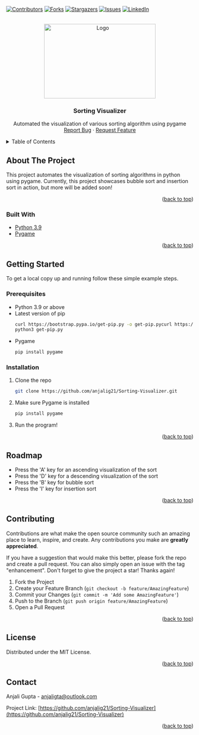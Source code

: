 <div id="top"></div>
<!--
*** Thanks for checking out the Best-README-Template. If you have a suggestion
*** that would make this better, please fork the repo and create a pull request
*** or simply open an issue with the tag "enhancement".
*** Don't forget to give the project a star!
*** Thanks again! Now go create something AMAZING! :D
-->



<!-- PROJECT SHIELDS -->
<!--
*** I'm using markdown "reference style" links for readability.
*** Reference links are enclosed in brackets [ ] instead of parentheses ( ).
*** See the bottom of this document for the declaration of the reference variables
*** for contributors-url, forks-url, etc. This is an optional, concise syntax you may use.
*** https://www.markdownguide.org/basic-syntax/#reference-style-links
-->
[![Contributors][contributors-shield]][contributors-url]
[![Forks][forks-shield]][forks-url]
[![Stargazers][stars-shield]][stars-url]
[![Issues][issues-shield]][issues-url]
[![LinkedIn][linkedin-shield]][linkedin-url]



<!-- PROJECT LOGO -->
<br />
<div align="center">
  <a href="https://github.com/anjalig21/Sorting-Visualizer">
    <img src="images/sort.gif" alt="Logo" width="300" height="200">
  </a>

<h3 align="center">Sorting Visualizer</h3>

  <p align="center">
    Automated the visualization of various sorting algorithm using pygame
    <br />
    <a href="https://github.com/anjalig21/Sorting-Visualizer/issues">Report Bug</a>
    ·
    <a href="https://github.com/anjalig21/Sorting-Visualizer/issues">Request Feature</a>
  </p>
</div>



<!-- TABLE OF CONTENTS -->
<details>
  <summary>Table of Contents</summary>
  <ol>
    <li>
      <a href="#about-the-project">About The Project</a>
      <ul>
        <li><a href="#built-with">Built With</a></li>
      </ul>
    </li>
    <li>
      <a href="#getting-started">Getting Started</a>
      <ul>
        <li><a href="#prerequisites">Prerequisites</a></li>
        <li><a href="#installation">Installation</a></li>
      </ul>
    </li>
    <li><a href="#roadmap">Roadmap</a></li>
    <li><a href="#contributing">Contributing</a></li>
    <li><a href="#license">License</a></li>
    <li><a href="#contact">Contact</a></li>
  </ol>
</details>



<!-- ABOUT THE PROJECT -->
## About The Project

This project automates the visualization of sorting algorithms in python using pygame. Currently, this project showcases bubble sort and insertion sort in action, but more will be added soon!

<p align="right">(<a href="#top">back to top</a>)</p>



### Built With

* [Python 3.9](https://www.python.org/downloads/)
* [Pygame](https://www.pygame.org/download.shtml)

<p align="right">(<a href="#top">back to top</a>)</p>


<!-- GETTING STARTED -->
## Getting Started

To get a local copy up and running follow these simple example steps.

### Prerequisites

* Python 3.9 or above
* Latest version of pip
    ```sh
    curl https://bootstrap.pypa.io/get-pip.py -o get-pip.pycurl https://bootstrap.pypa.io/get-pip.py -o get-pip.py
    python3 get-pip.py
    ```
* Pygame
    ```sh
    pip install pygame
    ```

### Installation

1. Clone the repo
   ```sh
   git clone https://github.com/anjalig21/Sorting-Visualizer.git
   ```
2. Make sure Pygame is installed
   ```sh
   pip install pygame
   ```
3. Run the program!

<p align="right">(<a href="#top">back to top</a>)</p>


<!-- ROADMAP -->
## Roadmap

- Press the 'A' key for an ascending visualization of the sort
- Press the 'D' key for a descending visualization of the sort
- Press the 'B' key for bubble sort
- Press the 'I' key for insertion sort

<p align="right">(<a href="#top">back to top</a>)</p>



<!-- CONTRIBUTING -->
## Contributing

Contributions are what make the open source community such an amazing place to learn, inspire, and create. Any contributions you make are **greatly appreciated**.

If you have a suggestion that would make this better, please fork the repo and create a pull request. You can also simply open an issue with the tag "enhancement".
Don't forget to give the project a star! Thanks again!

1. Fork the Project
2. Create your Feature Branch (`git checkout -b feature/AmazingFeature`)
3. Commit your Changes (`git commit -m 'Add some AmazingFeature'`)
4. Push to the Branch (`git push origin feature/AmazingFeature`)
5. Open a Pull Request

<p align="right">(<a href="#top">back to top</a>)</p>

<!-- LICENSE -->
## License

Distributed under the MIT License.

<p align="right">(<a href="#top">back to top</a>)</p>

<!-- CONTACT -->
## Contact

Anjali Gupta - anjaligta@outlook.com

Project Link: [https://github.com/anjalig21/Sorting-Visualizer](https://github.com/anjalig21/Sorting-Visualizer)

<p align="right">(<a href="#top">back to top</a>)</p>

<!-- MARKDOWN LINKS & IMAGES -->
<!-- https://www.markdownguide.org/basic-syntax/#reference-style-links -->
[contributors-shield]: https://img.shields.io/github/contributors/anjalig21/Sorting-Visualizer.svg?style=for-the-badge
[contributors-url]: https://github.com/anjalig21/Sorting-Visualizer/graphs/contributors
[forks-shield]: https://img.shields.io/github/forks/anjalig21/Sorting-Visualizer.svg?style=for-the-badge
[forks-url]: https://github.com/anjalig21/Sorting-Visualizer/network/members
[stars-shield]: https://img.shields.io/github/stars/anjalig21/Sorting-Visualizer.svg?style=for-the-badge
[stars-url]: https://github.com/anjalig21/Sorting-Visualizer/stargazers
[issues-shield]: https://img.shields.io/github/issues/anjalig21/Sorting-Visualizer.svg?style=for-the-badge
[issues-url]: https://github.com/anjalig21/Sorting-Visualizer/issues
[license-shield]: https://img.shields.io/github/license/anjalig21/Sorting-Visualizer.svg?style=for-the-badge
[license-url]: https://github.com/anjalig21/Sorting-Visualizer/blob/master/LICENSE.txt
[linkedin-shield]: https://img.shields.io/badge/-LinkedIn-black.svg?style=for-the-badge&logo=linkedin&colorB=555
[linkedin-url]: https://linkedin.com/in/anjali-gupta21
[product-screenshot]: images/screenshot.png
